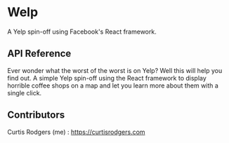 # Welp
A Yelp spin-off using Facebook's React framework.


## API Reference

Ever wonder what the worst of the worst is on Yelp? Well this will help you find out.  A simple Yelp spin-off using the React framework to display horrible coffee shops on a map and let you learn more about them with a single click.


## Contributors

Curtis Rodgers (me) : https://curtisrodgers.com
